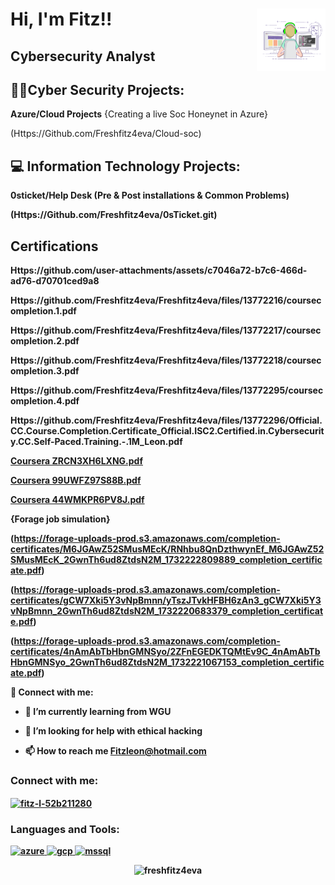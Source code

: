 <h1> Hi, I'm Fitz!!<!-- GIF --> <img align="right" height="100" width="110" src="https://raw.githubusercontent.com/mikonoid/mikonoid/main/images/gifs/coder3.gif" />  

<h2>Cybersecurity Analyst</a>

<h2>👨‍💻Cyber Security Projects:</h2>

<b>Azure/Cloud Projects</b>
{Creating a live Soc Honeynet in Azure} 

(Https://Github.com/Freshfitz4eva/Cloud-soc)

<h2>💻 Information Technology Projects:</h2>

<b>0sticket/Help Desk<b> (Pre & Post installations & Common Problems)

(Https://Github.com/Freshfitz4eva/0sTicket.git)


<h2>Certifications</h2>

Https://github.com/user-attachments/assets/c7046a72-b7c6-466d-ad76-d70701ced9a8
   
Https://github.com/Freshfitz4eva/Freshfitz4eva/files/13772216/coursecompletion.1.pdf

Https://github.com/Freshfitz4eva/Freshfitz4eva/files/13772217/coursecompletion.2.pdf

Https://github.com/Freshfitz4eva/Freshfitz4eva/files/13772218/coursecompletion.3.pdf

Https://github.com/Freshfitz4eva/Freshfitz4eva/files/13772295/coursecompletion.4.pdf

Https://github.com/Freshfitz4eva/Freshfitz4eva/files/13772296/Official.CC.Course.Completion.Certificate_Official.ISC2.Certified.in.Cybersecurity.CC.Self-Paced.Training.-.1M_Leon.pdf

[Coursera ZRCN3XH6LXNG.pdf](https://github.com/Freshfitz4eva/Freshfitz4eva/files/13790942/Coursera.ZRCN3XH6LXNG.pdf)

[Coursera 99UWFZ97S88B.pdf](https://github.com/Freshfitz4eva/Freshfitz4eva/files/13790947/Coursera.99UWFZ97S88B.pdf)

[Coursera 44WMKPR6PV8J.pdf](https://github.com/Freshfitz4eva/Freshfitz4eva/files/13790950/Coursera.44WMKPR6PV8J.pdf) 

{Forage job simulation}

(https://forage-uploads-prod.s3.amazonaws.com/completion-certificates/M6JGAwZ52SMusMEcK/RNhbu8QnDzthwynEf_M6JGAwZ52SMusMEcK_2GwnTh6ud8ZtdsN2M_1732222809889_completion_certificate.pdf)

(https://forage-uploads-prod.s3.amazonaws.com/completion-certificates/gCW7Xki5Y3vNpBmnn/yTszJTvkHFBH6zAn3_gCW7Xki5Y3vNpBmnn_2GwnTh6ud8ZtdsN2M_1732220683379_completion_certificate.pdf)

(https://forage-uploads-prod.s3.amazonaws.com/completion-certificates/4nAmAbTbHbnGMNSyo/2ZFnEGEDKTQMtEv9C_4nAmAbTbHbnGMNSyo_2GwnTh6ud8ZtdsN2M_1732221067153_completion_certificate.pdf)

📱 Connect with me:</h2>

- 🌱 I’m currently learning **from WGU**

- 🤝 I’m looking for help with **ethical hacking**

- 📫 How to reach me **Fitzleon@hotmail.com**

<h3 align="left">Connect with me:</h3>
<p align="left">
<a href="https://linkedin.com/in/fitz-l-52b211280" target="blank"><img align="center" src="https://raw.githubusercontent.com/rahuldkjain/github-profile-readme-generator/master/src/images/icons/Social/linked-in-alt.svg" alt="fitz-l-52b211280" height="30" width="40" /></a>
</p>

<h3 align="left">Languages and Tools:</h3>
<p align="left"> <a href="https://azure.microsoft.com/en-in/" target="_blank" rel="noreferrer"> <img src="https://www.vectorlogo.zone/logos/microsoft_azure/microsoft_azure-icon.svg" alt="azure" width="40" height="40"/> </a> <a href="https://cloud.google.com" target="_blank" rel="noreferrer"> <img src="https://www.vectorlogo.zone/logos/google_cloud/google_cloud-icon.svg" alt="gcp" width="40" height="40"/> </a> <a href="https://www.microsoft.com/en-us/sql-server" target="_blank" rel="noreferrer"> <img src="https://www.svgrepo.com/show/303229/microsoft-sql-server-logo.svg" alt="mssql" width="40" height="40"/> </a> </p>

<p align="middle"> <img src="https://komarev.com/ghpvc/?username=freshfitz4eva&label=Profile%20views&color=0e75b6&style=flat" alt="freshfitz4eva" /> </p>

